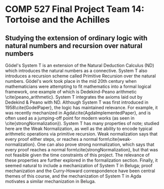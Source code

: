 # COMP 527 Final Project Team 14: Tortoise and the Achilles
## Studying the extension of ordinary logic with natural numbers and recursion over natural numbers


Gödel's System T is an extension of the Natural Deduction Calculus (ND) which introduces the natural numbers as a connective. System T also introduces a recursion scheme called Primitive Recursion over the natural numbers. Gödel's work took place in the mid 20th century when mathematicians were attempting to fit mathematics into a formal logical framework, one example of which is Dedekind-Peano arithmetic \cite{peano_arithmetic}. System T integrates the axioms laid out by Dedekind \& Peano with ND. Although System T was first introduced in 1958\cite{GodelPaper}, the logic has maintained relevance. For example, it was recently mechanized in Agda\cite{AgdaImplementedPaper}, and is often used as a jumping-off point for modern works (as seen in \cite{strongNormalization}). System T has many properties of note; studied here are the Weak Normalization, as well as the ability to encode typical arithmetic operations via primitive recursion. Weak normalization says that every proof either steps, or reaches a normal form\cite{weak-normalization}. One can also prove strong normalization, which says that every proof reaches a normal form\cite{strongNormalization}, but that was not feasible given the time constraints of this project. The relevance of these properties are further explored in the formalization section. Finally, it seemed natural to include a mechanization of System T in Beluga; proof mechanization and the Curry-Howard correspondence have been central themes of this course, and the mechanization of System T in Agda motivates a similar mechanization in Beluga. 
